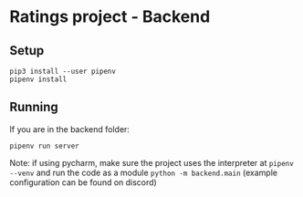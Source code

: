 # Ratings project - Backend
## Setup
`pip3 install --user pipenv`  
`pipenv install`

## Running
If you are in the backend folder:
```
pipenv run server
```  
Note: if using pycharm, make sure the project uses the interpreter at `pipenv --venv` and run the code as a module `python -m backend.main` (example configuration can be found on discord)
